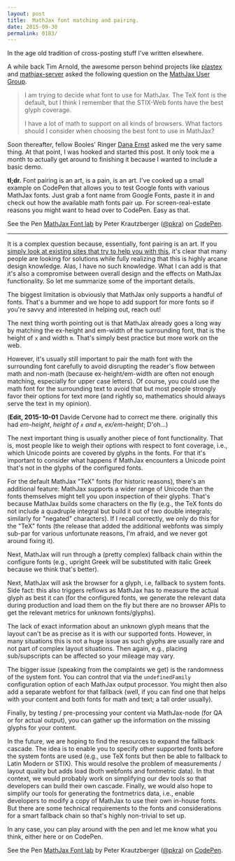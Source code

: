```yaml
---
layout: post
title:  MathJax font matching and pairing.
date: 2015-09-30
permalink: 0183/
---
```


In the age old tradition of cross-posting stuff I've written elsewhere.

A while back Tim Arnold, the awesome person behind projects like [plastex](https://github.com/tiarno/plastex) and [mathjax-server](https://www.npmjs.com/package/mathjax-server) asked the following question on the [MathJax User Group](https://groups.google.com/forum/#!topic/mathjax-users/Ze2XsPXWz2Q).

> I am trying to decide what font to use for MathJax. The TeX font is the default, but I think I remember that the STIX-Web fonts have the best glyph coverage.
>
> I have a lot of math to support on all kinds of browsers. What factors should I consider when choosing the best font to use in MathJax?

Soon thereafter, fellow Booles' Ringer [Dana Ernst](http://dcernst.github.io/) asked me the very same thing. At that point, I was hooked and started this post. It only took me a month to actually get around to finishing it because I wanted to include a basic demo.

**tl;dr.** Font pairing is an art, is a pain, is an art. I've cooked up a small example on CodePen that allows you to test Google fonts with various MathJax fonts. Just grab a font name from Google Fonts, paste it in and check out how the available math fonts pair up. For screen-real-estate reasons you might want to head over to CodePen. Easy as that.

<p data-height="268" data-theme-id="0" data-slug-hash="pjzVej" data-default-tab="result" data-user="pkra" class='codepen'>See the Pen <a href='http://codepen.io/pkra/pen/pjzVej/'>MathJax Font lab</a> by Peter Krautzberger (<a href='http://codepen.io/pkra'>@pkra</a>) on <a href='http://codepen.io'>CodePen</a>.</p>
<script async src="//assets.codepen.io/assets/embed/ei.js"></script>

<hr>

It is a complex question because, essentially, font pairing is an art. If you [simply look at existing sites that try to help you with this](https://css-tricks.com/sites-for-browsing-type-pairings/), it's clear that many people are looking for solutions while fully realizing that this is highly arcane design knowledge. Alas, I have no such knowledge. What I can add is that it's also a compromise between overall design and the effects on MathJax functionality. So let me summarize some of the important details.

The biggest limitation is obviously that MathJax only supports a handful of fonts. That's a bummer and we hope to add support for more fonts so if you're savvy and interested in helping out, reach out!

The next thing worth pointing out is that MathJax already goes a long way by matching the ex-height and em-width of the surrounding font, that is the height of `x` and width `m`. That's simply best practice but more work on the web.

However, it's usually still important to pair the math font with the surrounding font carefully to avoid disrupting the reader's flow between math and non-math (because ex-height/em-width are often not enough matching, especially for upper case letters). Of course, you could use the math font for the surrounding text to avoid that but most people strongly favor their options for text more (and rightly so, mathematics should always serve the text in my opinion).

(**Edit, 2015-10-01** Davide Cervone had to correct me there. originally this had *em-height*, *height of `x` and `m`*, *ex/em-height*; D'oh...)

The next important thing is usually another piece of font functionality. That is, most people like to weigh their options with respect to font coverage, i.e., which Unicode points are covered by glyphs in the fonts. For that it's important to consider what happens if MathJax encounters a Unicode point that's not in the glyphs of the configured fonts.

For the default MathJax "TeX" fonts (for historic reasons), there's an additional feature: MathJax supports a wider range of Unicode than the fonts themselves might tell you upon inspection of their glyphs. That's because MathJax builds some characters on the fly (e.g., the TeX fonts do not include a quadruple integral but build it out of two double integrals; similarly for "negated" characters). If I recall correctly, we only do this for the "TeX" fonts (the release that added the additional webfonts was simply sub-par for various unfortunate reasons, I'm afraid, and we never got around fixing it).

Next, MathJax will run through a (pretty complex) fallback chain within the configure fonts (e.g., upright Greek will be substituted with italic Greek because we think that's better).

Next, MathJax will ask the browser for a glyph, i.e, fallback to system fonts. Side fact: this also triggers reflows as MathJax has to measure the actual glyph as best it can (for the configured fonts, we generate the relevant data during production and load them on the fly but there are no browser APIs to get the relevant metrics for unknown fonts/glyphs).

The lack of exact information about an unknown glyph means that the layout can't be as precise as it is with our supported fonts. However, in many situations this is not a huge issue as such glyphs are usually rare and not part of complex layout situations. Then again, e.g., placing sub/supscripts can be affected so your mileage may vary.

The bigger issue (speaking from the complaints we get) is the randomness of the system font. You can control that via the `undefinedFamily` configuration option of each MathJax output processor. You might then also add a separate webfont for that fallback (well, if you can find one that helps with your content and both fonts for math and text; a tall order usually).

Finally, by testing / pre-processing your content via MathJax-node (for QA or for actual output), you can gather up the information on the missing glyphs for your content.

In the future, we are hoping to find the resources to expand the fallback cascade. The idea is to enable you to specify other supported fonts before the system fonts are used (e.g., use TeX fonts but then be able to fallback to Latin Modern or STIX). This would resolve the problem of measurements / layout quality but adds load (both webfonts and fontmetric data). In that context, we would probably work on simplifying our dev tools so that developers can build their own cascade. Finally, we would also hope to simplify our tools for generating the fontmetrics data, i.e., enable developers to modify a copy of MathJax to use their own in-house fonts. But there are some technical requirements to the fonts and considerations for a smart fallback chain so that's highly non-trivial to set up.

In any case, you can play around with the pen and let me know what you think, either here or on CodePen.

<p data-height="268" data-theme-id="0" data-slug-hash="pjzVej" data-default-tab="result" data-user="pkra" class='codepen'>See the Pen <a href='http://codepen.io/pkra/pen/pjzVej/'>MathJax Font lab</a> by Peter Krautzberger (<a href='http://codepen.io/pkra'>@pkra</a>) on <a href='http://codepen.io'>CodePen</a>.</p>
<script async src="//assets.codepen.io/assets/embed/ei.js"></script>
